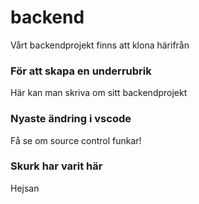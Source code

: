 # backend
Vårt backendprojekt finns att klona härifrån
### För att skapa en underrubrik
Här kan man skriva om sitt backendprojekt
### Nyaste ändring i vscode
Få se om source control funkar!
### Skurk har varit här
Hejsan
